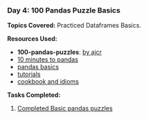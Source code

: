 ### Day 4: 100 Pandas Puzzle Basics 

**Topics Covered:**
Practiced Dataframes Basics.

**Resources Used:**

- **100-pandas-puzzles**: [by ajcr](https://github.com/ajcr/100-pandas-puzzles)
- [10 minutes to pandas](http://pandas.pydata.org/pandas-docs/stable/10min.html)
- [pandas basics](http://pandas.pydata.org/pandas-docs/stable/basics.html)
- [tutorials](http://pandas.pydata.org/pandas-docs/stable/tutorials.html)
- [cookbook and idioms](http://pandas.pydata.org/pandas-docs/stable/cookbook.html#cookbook)


**Tasks Completed:**

1. [Completed Basic pandas puzzles](/Day%2004%20-%20100%20Pandas%20Puzzles/100-pandas-puzzles.ipynb) 

